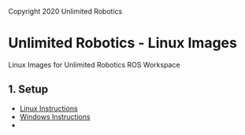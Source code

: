 Copyright 2020 Unlimited Robotics

# Unlimited Robotics - Linux Images

Linux Images for Unlimited Robotics ROS Workspace

## 1. Setup

* [Linux Instructions](/doc/linux.md)
* [Windows Instructions](/doc/windows.md)
* 